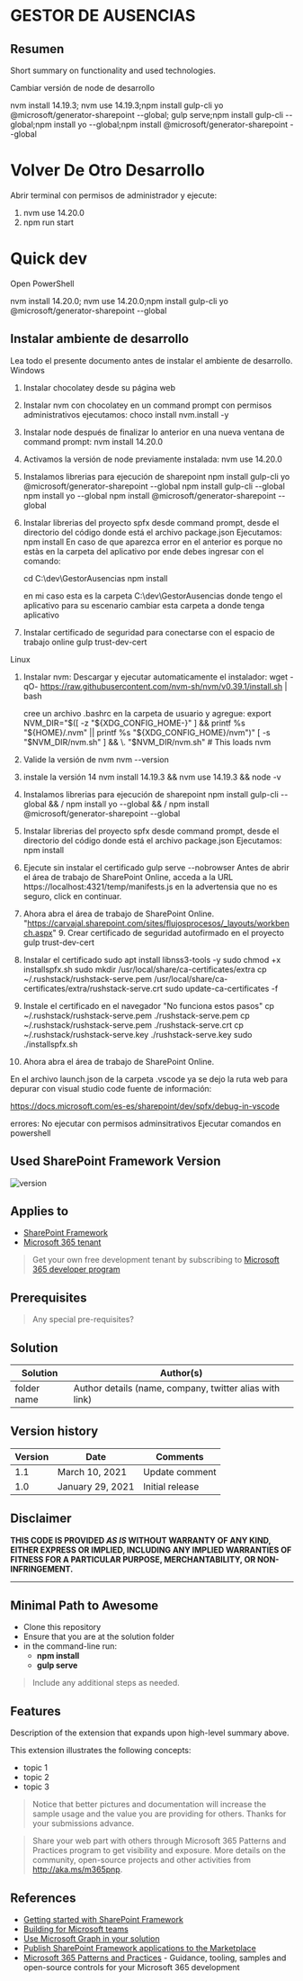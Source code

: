 # GESTOR DE AUSENCIAS

## Resumen

Short summary on functionality and used technologies.

Cambiar versión de node de desarrollo

nvm install 14.19.3; nvm use 14.19.3;npm install gulp-cli yo @microsoft/generator-sharepoint --global; gulp serve;npm install gulp-cli --global;npm install yo --global;npm install @microsoft/generator-sharepoint --global

# Volver De Otro Desarrollo

Abrir terminal con permisos de administrador y ejecute:

1. nvm use 14.20.0
2. npm run start

# Quick dev

Open PowerShell

nvm install 14.20.0; nvm use 14.20.0;npm install gulp-cli yo @microsoft/generator-sharepoint --global

## Instalar ambiente de desarrollo

Lea todo el presente documento antes de instalar el ambiente de desarrollo.
Windows

1. Instalar chocolatey desde su página web
2. Instalar nvm con chocolatey en un command prompt con permisos administrativos ejecutamos:
   choco install nvm.install -y
3. Instalar node después de finalizar lo anterior en una nueva ventana de command prompt:
   nvm install 14.20.0
4. Activamos la versión de node previamente instalada:
   nvm use 14.20.0
5. Instalamos librerias para ejecución de sharepoint
   npm install gulp-cli yo @microsoft/generator-sharepoint --global
   npm install gulp-cli --global
   npm install yo --global
   npm install @microsoft/generator-sharepoint --global
6. Instalar librerias del proyecto spfx desde command prompt, desde el directorio del código donde está el archivo package.json Ejecutamos:
   npm install
   En caso de que aparezca error en el anterior es porque no estàs en la carpeta del aplicativo por ende debes ingresar con el comando:
      
      cd C:\dev\GestorAusencias
      npm install

      en mi caso esta es la carpeta C:\dev\GestorAusencias donde tengo el aplicativo para su escenario cambiar esta carpeta a donde tenga aplicativo
      
7. Instalar certificado de seguridad para conectarse con el espacio de trabajo online
   gulp trust-dev-cert

Linux

1. Instalar nvm: Descargar y ejecutar automaticamente el instalador:
   wget -qO- https://raw.githubusercontent.com/nvm-sh/nvm/v0.39.1/install.sh | bash

   cree un archivo .bashrc en la carpeta de usuario y agregue:
   export NVM_DIR="$([ -z "${XDG_CONFIG_HOME-}" ] && printf %s "${HOME}/.nvm" || printf %s "${XDG_CONFIG_HOME}/nvm")"
   [ -s "$NVM_DIR/nvm.sh" ] && \. "$NVM_DIR/nvm.sh" # This loads nvm
2. Valide la versión de nvm
   nvm --version
3. instale la versión 14
   nvm install 14.19.3 && nvm use 14.19.3 && node -v
4. Instalamos librerias para ejecución de sharepoint
   npm install gulp-cli --global && /
   npm install yo --global && /
   npm install  @microsoft/generator-sharepoint --global
5. Instalar librerias del proyecto spfx desde command prompt, desde el directorio del código donde está el archivo package.json Ejecutamos:
   npm install
6. Ejecute sin instalar el certificado
   gulp serve --nobrowser
   Antes de abrir el área de trabajo de SharePoint Online, acceda a la URL https://localhost:4321/temp/manifests.js en la advertensia que no es seguro, click en continuar.
7. Ahora abra el área de trabajo de SharePoint Online.
   "https://carvajal.sharepoint.com/sites/flujosprocesos/_layouts/workbench.aspx"  9. Crear certificado de seguridad autofirmado en el proyecto
   gulp trust-dev-cert
8. Instalar el certificado
   sudo apt install libnss3-tools -y
   sudo chmod +x installspfx.sh
   sudo mkdir /usr/local/share/ca-certificates/extra
   cp ~/.rushstack/rushstack-serve.pem /usr/local/share/ca-certificates/extra/rushstack-serve.crt
   sudo update-ca-certificates -f
9. Instale el certificado en el navegador "No funciona estos pasos"
   cp ~/.rushstack/rushstack-serve.pem ./rushstack-serve.pem
   cp ~/.rushstack/rushstack-serve.pem ./rushstack-serve.crt
   cp ~/.rushstack/rushstack-serve.key ./rushstack-serve.key
   sudo ./installspfx.sh
10. Ahora abra el área de trabajo de SharePoint Online.

En el archivo launch.json de la carpeta .vscode ya se dejo la ruta web para depurar con visual studio code fuente de información:

https://docs.microsoft.com/es-es/sharepoint/dev/spfx/debug-in-vscode

errores:
  No ejecutar con permisos adminsitrativos
  Ejecutar comandos en powershell

## Used SharePoint Framework Version

![version](https://img.shields.io/badge/version-1.13-green.svg)

## Applies to

- [SharePoint Framework](https://aka.ms/spfx)
- [Microsoft 365 tenant](https://docs.microsoft.com/en-us/sharepoint/dev/spfx/set-up-your-developer-tenant)

> Get your own free development tenant by subscribing to [Microsoft 365 developer program](http://aka.ms/o365devprogram)

## Prerequisites

> Any special pre-requisites?

## Solution

| Solution    | Author(s)                                               |
| ----------- | ------------------------------------------------------- |
| folder name | Author details (name, company, twitter alias with link) |

## Version history

| Version | Date             | Comments        |
| ------- | ---------------- | --------------- |
| 1.1     | March 10, 2021   | Update comment  |
| 1.0     | January 29, 2021 | Initial release |

## Disclaimer

**THIS CODE IS PROVIDED *AS IS* WITHOUT WARRANTY OF ANY KIND, EITHER EXPRESS OR IMPLIED, INCLUDING ANY IMPLIED WARRANTIES OF FITNESS FOR A PARTICULAR PURPOSE, MERCHANTABILITY, OR NON-INFRINGEMENT.**

---

## Minimal Path to Awesome

- Clone this repository
- Ensure that you are at the solution folder
- in the command-line run:
  - **npm install**
  - **gulp serve**

> Include any additional steps as needed.

## Features

Description of the extension that expands upon high-level summary above.

This extension illustrates the following concepts:

- topic 1
- topic 2
- topic 3

> Notice that better pictures and documentation will increase the sample usage and the value you are providing for others. Thanks for your submissions advance.

> Share your web part with others through Microsoft 365 Patterns and Practices program to get visibility and exposure. More details on the community, open-source projects and other activities from http://aka.ms/m365pnp.

## References

- [Getting started with SharePoint Framework](https://docs.microsoft.com/en-us/sharepoint/dev/spfx/set-up-your-developer-tenant)
- [Building for Microsoft teams](https://docs.microsoft.com/en-us/sharepoint/dev/spfx/build-for-teams-overview)
- [Use Microsoft Graph in your solution](https://docs.microsoft.com/en-us/sharepoint/dev/spfx/web-parts/get-started/using-microsoft-graph-apis)
- [Publish SharePoint Framework applications to the Marketplace](https://docs.microsoft.com/en-us/sharepoint/dev/spfx/publish-to-marketplace-overview)
- [Microsoft 365 Patterns and Practices](https://aka.ms/m365pnp) - Guidance, tooling, samples and open-source controls for your Microsoft 365 development
